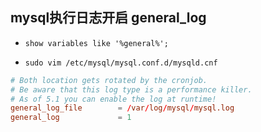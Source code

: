 ## mysql执行日志开启 general_log
* `show variables like '%general%';`

* `sudo vim /etc/mysql/mysql.conf.d/mysqld.cnf`
```conf
# Both location gets rotated by the cronjob.
# Be aware that this log type is a performance killer.
# As of 5.1 you can enable the log at runtime!
general_log_file        = /var/log/mysql/mysql.log                                               
general_log             = 1
```
